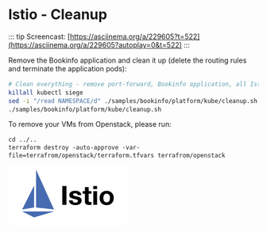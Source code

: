 # Istio - Cleanup

::: tip
Screencast: [https://asciinema.org/a/229605?t=522](https://asciinema.org/a/229605?autoplay=0&t=522)
:::

Remove the Bookinfo application and clean it up (delete the routing rules
and terminate the application pods):

```bash
# Clean everything - remove port-forward, Bookinfo application, all Istio VirtualServices, Gateways, DestinationRules
killall kubectl siege
sed -i "/read NAMESPACE/d" ./samples/bookinfo/platform/kube/cleanup.sh
./samples/bookinfo/platform/kube/cleanup.sh
```

To remove your VMs from Openstack, please run:

```shell
cd ../..
terraform destroy -auto-approve -var-file=terrafrom/openstack/terraform.tfvars terrafrom/openstack
```

![Istio](../.vuepress/public/istio.svg "Istio")
